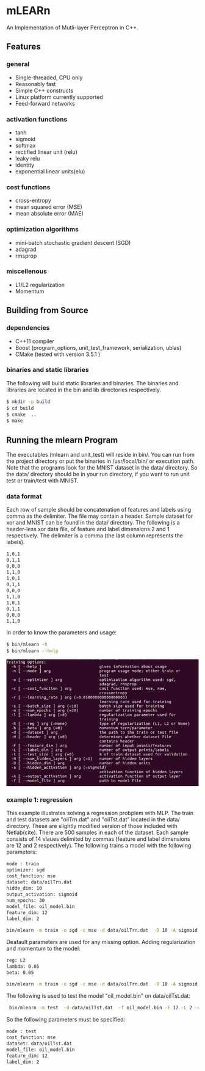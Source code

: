 # mLEARn
An Implementation of Mutli-layer Perceptron in C++. 

## Features
### general
* Single-threaded, CPU only
* Reasonably fast
* Simple C++ constructs
* Linux platform currently supported
* Feed-forward networks

### activation functions
* tanh
* sigmoid
* softmax
* rectified linear unit (relu)
* leaky relu
* identity
* exponential linear units(elu)

### cost functions
* cross-entropy
* mean squared error (MSE)
* mean absolute error (MAE)

### optimization algorithms
* mini-batch stochastic gradient descent (SGD)
* adagrad
* rmsprop

### miscellenous
* L1/L2 regularization
* Momentum

## Building from Source
### dependencies
* C++11 compiler
* Boost (program_options, unit_test_framework, serialization, ublas)
* CMake (tested with version 3.5.1 )

### binaries and static libraries
The following will build static libraries and binaries. The binaries and libraries are located in the bin and lib directories respectively.
```bash
$ mkdir -p build
$ cd build
$ cmake  ..
$ make 
```
## Running the mlearn Program
The executables (mlearn and unit_test) will reside in bin/. You can run from the project directory or put the binaries in /usr/local/bin/ or execution path. Note that the programs look for the MNIST dataset in the data/ directory. So the data/ directory should be in your run directory, if you want to run unit test or train/test with MNIST.

### data format
Each row of sample should be concatenation of features and labels using comma as the delimiter. The file may contain a header. Sample dataset for xor and MNIST can be found in the data/ directory. The following is a header-less xor data file, of feature and label dimensions 2 and 1 respectively. The delimiter is a comma (the last column represents the labels).
```
1,0,1
0,1,1
0,0,0
1,1,0
1,0,1
0,1,1
0,0,0
1,1,0
1,0,1
0,1,1
0,0,0
1,1,0
```
In order to know  the parameters and usage:
```bash
$ bin/mlearn -h 
$ bin/mlearn --help
```
![](images/mlearn_help.png)
### example 1: regression
This example illustrates solving a regression probplem with MLP. The train and test datasets are "oilTrn.dat" and "oilTst.dat" located in the data/ directory. These are slightly modified version of those included with Netlab(cite). There are 500 samples in each of the dataset. Each sample consists of 14 vlaues delimited by commas (feature and label dimensions are 12 and 2 respectively). The following trains a model with the following parameters:
```
mode : train
optimizer: sgd
cost_function: mse
dataset: data/oilTrn.dat
hidde_dim: 10
output_activation: sigmoid
num_epochs: 30
model_file: oil_model.bin
feature_dim: 12
label_dim: 2
```
```bash
bin/mlearn -m train -o sgd -c mse -d data/oilTrn.dat  -D 10 -A sigmoid -n 30  -f oil_model.bin -F 12 -L 2
```
Deafault parameters are used for any missing option. Adding regularization and momentum to the model:
```
reg: L2
lambda: 0.05
beta: 0.05
```
```bash
bin/mlearn -m train -o sgd -c mse -d data/oilTrn.dat  -D 10 -A sigmoid -n 30  -f oil_model.bin -F 12 -L 2 -R L2 -l 0.05 -b 0.05
```
The following is used to test the model "oil_model.bin" on data/oilTst.dat:
```bash
 bin/mlearn -m test  -d data/oilTst.dat  -f oil_model.bin -F 12 -L 2 -c mse
```
So the following parameters must be specified:
```
mode : test
cost_function: mse
dataset: data/oilTst.dat
model_file: oil_model.bin
feature_dim: 12
label_dim: 2
```
